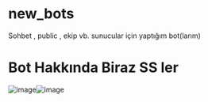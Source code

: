 # new_bots
Sohbet , public , ekip vb. sunucular için yaptığım bot(larım)

# Bot Hakkında Biraz SS ler

![image](https://user-images.githubusercontent.com/101521169/198884210-36c632d4-3fb9-4da5-81ca-01a69c1ede41.png)![image](https://user-images.githubusercontent.com/101521169/198885740-97996160-7e09-4e90-9703-73dc2d9e4f62.png)

